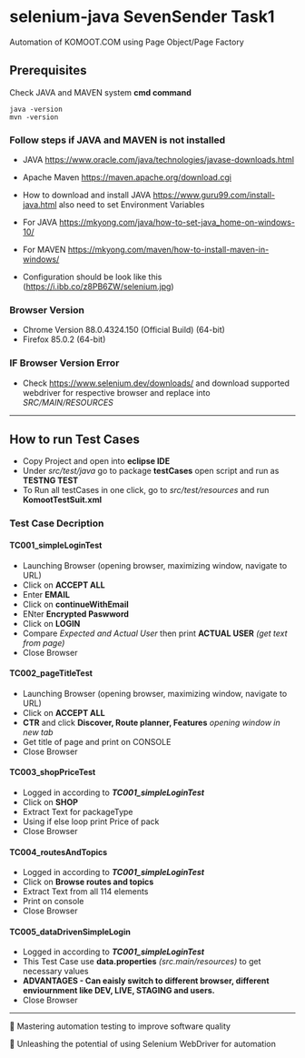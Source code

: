 # selenium-java SevenSender Task1
Automation of KOMOOT.COM using Page Object/Page Factory 

## Prerequisites 
   Check JAVA and MAVEN system **cmd command**
   ```
   java -version  
   mvn -version
   ```
### Follow steps if JAVA and MAVEN is not installed   
  - JAVA https://www.oracle.com/java/technologies/javase-downloads.html
  - Apache Maven https://maven.apache.org/download.cgi
   
  - How to download and install JAVA https://www.guru99.com/install-java.html
    also need to set Environment Variables 
  - For JAVA https://mkyong.com/java/how-to-set-java_home-on-windows-10/
  - For MAVEN https://mkyong.com/maven/how-to-install-maven-in-windows/
  - Configuration should be look like this (https://i.ibb.co/z8PB6ZW/selenium.jpg)
    
### Browser Version 
- Chrome Version 88.0.4324.150 (Official Build) (64-bit)
- Firefox 85.0.2 (64-bit)

### IF Browser Version Error 
- Check https://www.selenium.dev/downloads/ and download supported webdriver for respective browser 
  and replace into *SRC/MAIN/RESOURCES*

-------------------------------------------------------------------------------------------------------------------------------------------------

## How to run Test Cases
- Copy Project and open into **eclipse IDE**
- Under *src/test/java* go to package **testCases** open script and run as **TESTNG TEST**
- To Run all testCases in one click, go to *src/test/resources* and run **KomootTestSuit.xml**

### Test Case Decription
#### TC001_simpleLoginTest
- Launching Browser (opening browser, maximizing window, navigate to URL)
- Click on **ACCEPT ALL**
- Enter **EMAIL**
- Click on **continueWithEmail**
- ENter **Encrypted Paswword** 
- Click on **LOGIN**
- Compare *Expected and Actual User* then print **ACTUAL USER** *(get text from page)*
- Close Browser

#### TC002_pageTitleTest
- Launching Browser (opening browser, maximizing window, navigate to URL)
- Click on **ACCEPT ALL**
- **CTR** and click **Discover, Route planner, Features** *opening window in new tab*
- Get title of page and print on CONSOLE
- Close Browser

#### TC003_shopPriceTest
- Logged in according to ***TC001_simpleLoginTest***
- Click on **SHOP**
- Extract Text for packageType 
- Using if else loop print Price of pack
- Close Browser

#### TC004_routesAndTopics
- Logged in according to ***TC001_simpleLoginTest***
- Click on **Browse routes and topics**
- Extract Text from all 114 elements 
- Print on console
- Close Browser

#### TC005_dataDrivenSimpleLogin
- Logged in according to ***TC001_simpleLoginTest***
- This Test Case use **data.properties** *(src.main/resources)* to get necessary values 
- **ADVANTAGES - Can eaisly switch to different browser, different enviournment like DEV, LIVE, STAGING and users.**
- Close Browser
 -----------------------------------------------------------------------------------------------------------------------------------------------------





💪 Mastering automation testing to improve software quality

🚀 Unleashing the potential of using Selenium WebDriver for automation

